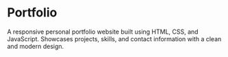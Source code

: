 # Portfolio
A responsive personal portfolio website built using HTML, CSS, and JavaScript. Showcases projects, skills, and contact information with a clean and modern design.
